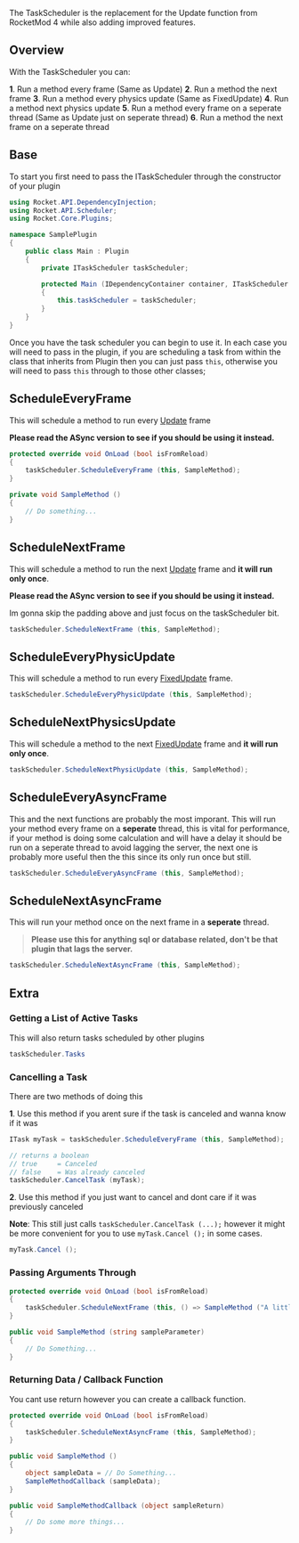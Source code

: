 The TaskScheduler is the replacement for the Update function from RocketMod 4 while also adding improved features.

## Overview
With the TaskScheduler you can:

**1**. Run a method every frame (Same as Update)
**2**. Run a method the next frame
**3**. Run a method every physics update (Same as FixedUpdate)
**4**. Run a method next physics update
**5**. Run a method every frame on a seperate thread (Same as Update just on seperate thread)
**6**. Run a method the next frame on a seperate thread

## Base
To start you first need to pass the ITaskScheduler through the constructor of your plugin

```csharp
using Rocket.API.DependencyInjection;
using Rocket.API.Scheduler;
using Rocket.Core.Plugins;

namespace SamplePlugin
{
	public class Main : Plugin
	{
		private ITaskScheduler taskScheduler;

		protected Main (IDependencyContainer container, ITaskScheduler taskScheduler) : base ("Sample Plugin", container)
		{
			this.taskScheduler = taskScheduler;
		}
	}
}
```

Once you have the task scheduler you can begin to use it. In each case you will need to pass in the plugin, if you are scheduling a task from within the class that inherits from Plugin then you can just pass `this`, otherwise you will need to pass `this` through to those other classes;

## ScheduleEveryFrame
This will schedule a method to run every [Update](https://docs.unity3d.com/ScriptReference/MonoBehaviour.Update.html) frame

**Please read the ASync version to see if you should be using it instead.**

```csharp
protected override void OnLoad (bool isFromReload)
{
	taskScheduler.ScheduleEveryFrame (this, SampleMethod);
}

private void SampleMethod ()
{
	// Do something...
}
```

## ScheduleNextFrame
This will schedule a method to run the next [Update](https://docs.unity3d.com/ScriptReference/MonoBehaviour.Update.html) frame and **it will run only once**. 

**Please read the ASync version to see if you should be using it instead.**

Im gonna skip the padding above and just focus on the taskScheduler bit.

```csharp
taskScheduler.ScheduleNextFrame (this, SampleMethod);
```

## ScheduleEveryPhysicUpdate
This will schedule a method to run every [FixedUpdate](https://docs.unity3d.com/ScriptReference/MonoBehaviour.FixedUpdate.html) frame.

```csharp
taskScheduler.ScheduleEveryPhysicUpdate (this, SampleMethod);
```

## ScheduleNextPhysicsUpdate
This will schedule a method to the next [FixedUpdate](https://docs.unity3d.com/ScriptReference/MonoBehaviour.FixedUpdate.html) frame and **it will run only once**.

```csharp
taskScheduler.ScheduleNextPhysicUpdate (this, SampleMethod);
```

## ScheduleEveryAsyncFrame
This and the next functions are probably the most imporant. This will run your method every frame on a **seperate** thread, this is vital for performance, if your method is doing some calculation and will have a delay it should be run on a seperate thread to avoid lagging the server, the next one is probably more useful then the this since its only run once but still.

```csharp
taskScheduler.ScheduleEveryAsyncFrame (this, SampleMethod);
```

## ScheduleNextAsyncFrame
This will run your method once on the next frame in a **seperate** thread.

> **Please use this for anything sql or database related, don't be that plugin that lags the server.**

```csharp
taskScheduler.ScheduleNextAsyncFrame (this, SampleMethod);
```

## Extra

### Getting a List of Active Tasks

This will also return tasks scheduled by other plugins
```csharp
taskScheduler.Tasks
```

### Cancelling a Task

There are two methods of doing this

**1**. Use this method if you arent sure if the task is canceled and wanna know if it was
```csharp
ITask myTask = taskScheduler.ScheduleEveryFrame (this, SampleMethod);

// returns a boolean
// true 	= Canceled
// false 	= Was already canceled
taskScheduler.CancelTask (myTask);
```

**2**. Use this method if you just want to cancel and dont care if it was previously canceled

**Note**: This still just calls `taskScheduler.CancelTask (...);` however it might be more convenient for you to use `myTask.Cancel ();` in some cases.
```csharp
myTask.Cancel ();
```

### Passing Arguments Through

```csharp
protected override void OnLoad (bool isFromReload)
{
	taskScheduler.ScheduleNextFrame (this, () => SampleMethod ("A little touch of wizard"));
}

public void SampleMethod (string sampleParameter)
{
	// Do Something...
}
```

### Returning Data / Callback Function
You cant use return however you can create a callback function.

```csharp
protected override void OnLoad (bool isFromReload)
{
    taskScheduler.ScheduleNextAsyncFrame (this, SampleMethod);
}

public void SampleMethod ()
{
	object sampleData = // Do Something...
    SampleMethodCallback (sampleData);
}

public void SampleMethodCallback (object sampleReturn)
{
	// Do some more things...
}
```
